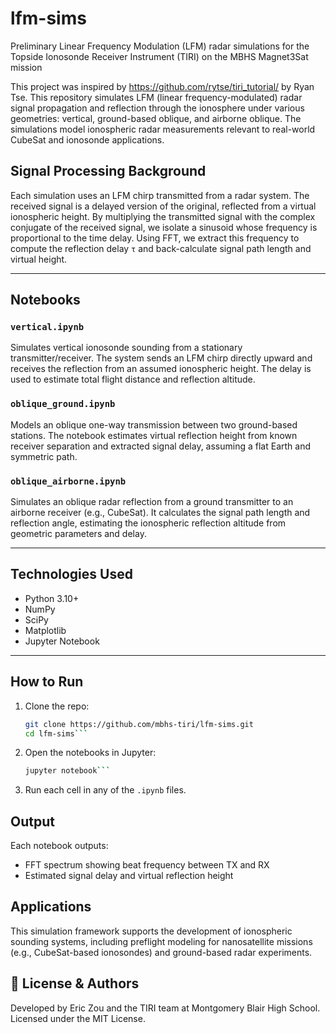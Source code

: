 # lfm-sims
Preliminary Linear Frequency Modulation (LFM) radar simulations for the Topside Ionosonde Receiver Instrument (TIRI) on the MBHS Magnet3Sat mission

This project was inspired by https://github.com/rytse/tiri_tutorial/ by Ryan Tse.
This repository simulates LFM (linear frequency-modulated) radar signal propagation and reflection through the ionosphere under various geometries: vertical, ground-based oblique, and airborne oblique. The simulations model ionospheric radar measurements relevant to real-world CubeSat and ionosonde applications.

## Signal Processing Background

Each simulation uses an LFM chirp transmitted from a radar system. The received signal is a delayed version of the original, reflected from a virtual ionospheric height. By multiplying the transmitted signal with the complex conjugate of the received signal, we isolate a sinusoid whose frequency is proportional to the time delay. Using FFT, we extract this frequency to compute the reflection delay `τ` and back-calculate signal path length and virtual height.

---

## Notebooks

### `vertical.ipynb`
Simulates vertical ionosonde sounding from a stationary transmitter/receiver. The system sends an LFM chirp directly upward and receives the reflection from an assumed ionospheric height. The delay is used to estimate total flight distance and reflection altitude.

### `oblique_ground.ipynb`
Models an oblique one-way transmission between two ground-based stations. The notebook estimates virtual reflection height from known receiver separation and extracted signal delay, assuming a flat Earth and symmetric path.

### `oblique_airborne.ipynb`
Simulates an oblique radar reflection from a ground transmitter to an airborne receiver (e.g., CubeSat). It calculates the signal path length and reflection angle, estimating the ionospheric reflection altitude from geometric parameters and delay.

---

## Technologies Used

- Python 3.10+
- NumPy
- SciPy
- Matplotlib
- Jupyter Notebook

---

## How to Run

1. Clone the repo:
   ```bash
   git clone https://github.com/mbhs-tiri/lfm-sims.git
   cd lfm-sims```
2. Open the notebooks in Jupyter:
    ```bash
    jupyter notebook```
3. Run each cell in any of the `.ipynb` files.

## Output
Each notebook outputs:
- FFT spectrum showing beat frequency between TX and RX
- Estimated signal delay and virtual reflection height

## Applications
This simulation framework supports the development of ionospheric sounding systems, including preflight modeling for nanosatellite missions (e.g., CubeSat-based ionosondes) and ground-based radar experiments.

## 🔬 License & Authors
Developed by Eric Zou and the TIRI team at Montgomery Blair High School.
Licensed under the MIT License.
